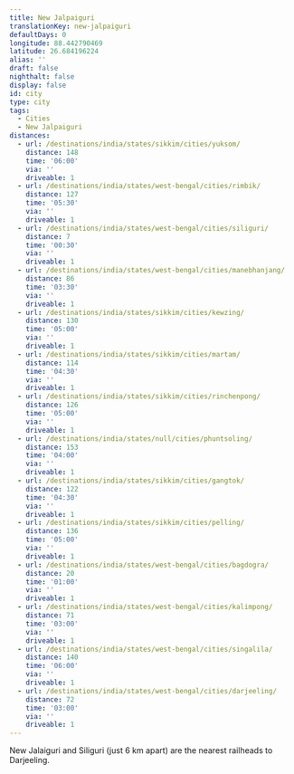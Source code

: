 ```yaml
---
title: New Jalpaiguri
translationKey: new-jalpaiguri
defaultDays: 0
longitude: 88.442790469
latitude: 26.684196224
alias: ''
draft: false
nighthalt: false
display: false
id: city
type: city
tags:
  - Cities
  - New Jalpaiguri
distances:
  - url: /destinations/india/states/sikkim/cities/yuksom/
    distance: 148
    time: '06:00'
    via: ''
    driveable: 1
  - url: /destinations/india/states/west-bengal/cities/rimbik/
    distance: 127
    time: '05:30'
    via: ''
    driveable: 1
  - url: /destinations/india/states/west-bengal/cities/siliguri/
    distance: 7
    time: '00:30'
    via: ''
    driveable: 1
  - url: /destinations/india/states/west-bengal/cities/manebhanjang/
    distance: 86
    time: '03:30'
    via: ''
    driveable: 1
  - url: /destinations/india/states/sikkim/cities/kewzing/
    distance: 130
    time: '05:00'
    via: ''
    driveable: 1
  - url: /destinations/india/states/sikkim/cities/martam/
    distance: 114
    time: '04:30'
    via: ''
    driveable: 1
  - url: /destinations/india/states/sikkim/cities/rinchenpong/
    distance: 126
    time: '05:00'
    via: ''
    driveable: 1
  - url: /destinations/india/states/null/cities/phuntsoling/
    distance: 153
    time: '04:00'
    via: ''
    driveable: 1
  - url: /destinations/india/states/sikkim/cities/gangtok/
    distance: 122
    time: '04:30'
    via: ''
    driveable: 1
  - url: /destinations/india/states/sikkim/cities/pelling/
    distance: 136
    time: '05:00'
    via: ''
    driveable: 1
  - url: /destinations/india/states/west-bengal/cities/bagdogra/
    distance: 20
    time: '01:00'
    via: ''
    driveable: 1
  - url: /destinations/india/states/west-bengal/cities/kalimpong/
    distance: 71
    time: '03:00'
    via: ''
    driveable: 1
  - url: /destinations/india/states/west-bengal/cities/singalila/
    distance: 140
    time: '06:00'
    via: ''
    driveable: 1
  - url: /destinations/india/states/west-bengal/cities/darjeeling/
    distance: 72
    time: '03:00'
    via: ''
    driveable: 1
---
```



































































































New Jalaiguri and Siliguri (just 6 km apart) are the nearest railheads to Darjeeling. 